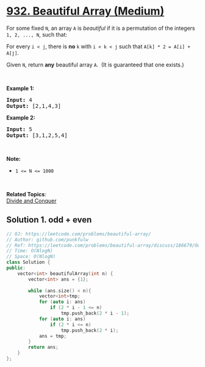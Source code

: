 # [932. Beautiful Array (Medium)](https://leetcode.com/problems/beautiful-array/)

<p>For some fixed <code>N</code>, an array <code>A</code> is <em>beautiful</em> if it is a permutation of the integers <code>1, 2, ..., N</code>, such that:</p>

<p>For every <code>i &lt; j</code>, there is <strong>no</strong>&nbsp;<code>k</code> with <code>i &lt; k &lt; j</code>&nbsp;such that <code>A[k] * 2 = A[i] + A[j]</code>.</p>

<p>Given <code>N</code>, return <strong>any</strong> beautiful array <code>A</code>.&nbsp; (It is guaranteed that one exists.)</p>

<p>&nbsp;</p>

<p><strong>Example 1:</strong></p>

<pre><strong>Input: </strong><span id="example-input-1-1">4</span>
<strong>Output: </strong><span id="example-output-1">[2,1,4,3]</span>
</pre>

<div>
<p><strong>Example 2:</strong></p>

<pre><strong>Input: </strong><span id="example-input-2-1">5</span>
<strong>Output: </strong><span>[3,1,2,5,4]</span></pre>

<p>&nbsp;</p>
</div>

<p><strong>Note:</strong></p>

<ul>
	<li><code>1 &lt;= N &lt;= 1000</code></li>
</ul>

<div>
<div>&nbsp;</div>
</div>

**Related Topics**:  
[Divide and Conquer](https://leetcode.com/tag/divide-and-conquer/)

## Solution 1. odd + even


```cpp
// OJ: https://leetcode.com/problems/beautiful-array/
// Author: github.com/punkfulw
// Ref: https://leetcode.com/problems/beautiful-array/discuss/186679/Odd-%2B-Even-Pattern-O(N)
// Time: O(NlogN)
// Space: O(NlogN)
class Solution {
public:
    vector<int> beautifulArray(int n) {
        vector<int> ans = {1};
        
        while (ans.size() < n){
            vector<int>tmp;
            for (auto i: ans)
                if (2 * i - 1 <= n)
                    tmp.push_back(2 * i - 1);
            for (auto i: ans)
                if (2 * i <= n)
                    tmp.push_back(2 * i);
            ans = tmp;
        }
        return ans;
    }
};
```
